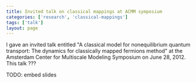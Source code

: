 ```yaml
---
title: Invited talk on classical mappings at ACMM symposium
categories: ['research', 'classical-mappings']
tags: ['talk']
layout: page
---
```


I gave an invited talk entitled "A classical model for nonequilibrium
quantum transport: The dynamics for classically mapped fermions method" at
the Amsterdam Center for Multiscale Modeling Symposium on June 28, 2012.
This talk ???

TODO: embed slides
